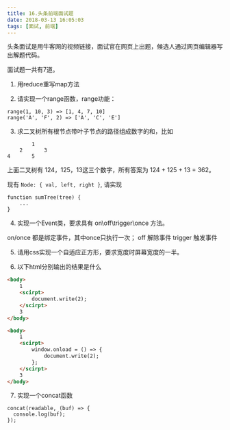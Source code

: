 ```yaml
---
title: 16.头条前端面试题
date: 2018-03-13 16:05:03
tags: [面试, 前端]
---
```


头条面试是用牛客网的视频链接，面试官在网页上出题，候选人通过网页编辑器写出解题代码。

面试题一共有7道。

1. 用reduce重写map方法

2. 请实现一个range函数，range功能：
```
range(1, 10, 3) => [1, 4, 7, 10]
range('A', 'F', 2) => ['A', 'C', 'E']
```

3. 求二叉树所有根节点带叶子节点的路径组成数字的和，比如
```
		1
	2		3
4		5
```
上面二叉树有 124，125，13这三个数字，所有答案为 124 + 125 + 13 = 362。

现有 ```Node: { val, left, right }```, 请实现
```
function sumTree(tree) {
	...
}
```

4. 实现一个Event类，要求具有 on\off\trigger\once 方法。

on/once 都是绑定事件，其中once只执行一次；
off 解除事件
trigger 触发事件

5. 请用css实现一个自适应正方形，要求宽度时屏幕宽度的一半。

6. 以下html分别输出的结果是什么
```html
<body>
	1
	<scirpt>
		document.write(2);
	</scirpt>
	3
</body>

<body>
	1
	<scirpt>
		window.onload = () => {
			document.write(2);
		};	
	</scirpt>
	3
</body>
```

7. 实现一个concat函数
```
concat(readable, (buf) => {
  console.log(buf);
});
```